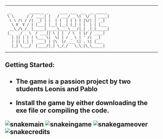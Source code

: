 ---------------------------------------------------------------------------------
```
 __        _______ _     ____ ___  __  __ _____  
 \ \      / / ____| |   / ___/ _ \|  \/  | ____| 
  \ \ /\ / /|  _| | |  | |  | | | | |\/| |  _|   
   \ V  V / | |___| |__| |__| |_| | |  | | |___  
  __\_/\_/_ |_____|_____\____\___/|_| _|_|_____| 
 |_   _/ _ \  / ___|| \ | |  / \  | |/ / ____|   
   | || | | | \___ \|  \| | / _ \ | ' /|  _|     
   | || |_| |  ___) | |\  |/ ___ \| . \| |___    
   |_| \___/  |____/|_| \_/_/   \_\_|\_\_____|   
```                                                
---------------------------------------------------------------------------------
  <h2>Getting Started:<h2>

- The game is a passion project by two students Leonis and Pablo

- Install the game by either downloading the exe file or compiling the code.
  


![snakemain](https://github.com/user-attachments/assets/7fbce4df-57aa-4f5b-b368-e0bdb042aa85)
![snakeingame](https://github.com/user-attachments/assets/a037ceb5-a392-4c1c-acc4-555fa684c389)
![snakegameover](https://github.com/user-attachments/assets/e93e11ec-dc33-4214-9a85-dea6bacf2615)
![snakecredits](https://github.com/user-attachments/assets/28119792-44d9-4911-8dbb-4eeffb25f192)
